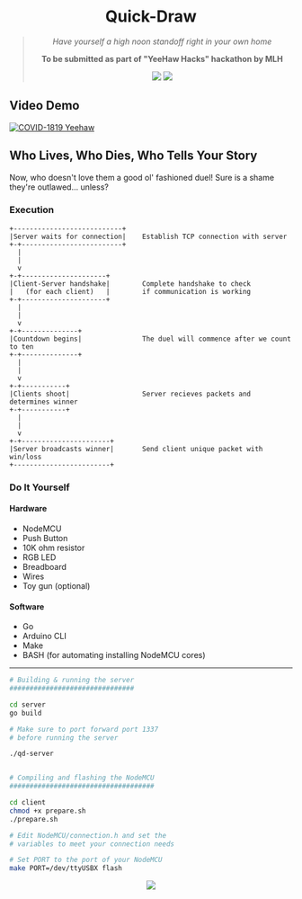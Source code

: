 <div align="center">
	<h1>Quick-Draw</h1>
	<blockquote>
		<p><i>Have yourself a high noon standoff right in your own home</i></p>
		<p><b>To be submitted as part of "YeeHaw Hacks" hackathon by MLH</b></p>
	<img src="https://img.shields.io/badge/Built%20w%2F-Arduino%20C%20%26%20Go-blue?style=for-the-badge">
	<img src="https://img.shields.io/badge/License-MIT-orange?style=for-the-badge">
	</blockquote>
</div>

## Video Demo
[![COVID-1819 Yeehaw](https://img.youtube.com/vi/rDi-mLLS_Jw&t/0.jpg)](https://www.youtube.com/watch?v=rDi-mLLS_Jw)

## Who Lives, Who Dies, Who Tells Your Story

Now, who doesn't love them a good ol' fashioned duel!
Sure is a shame they're outlawed... unless?

### Execution

```
+---------------------------+
|Server waits for connection|    Establish TCP connection with server
+-+-------------------------+
  |
  |
  v
+-+---------------------+
|Client-Server handshake|        Complete handshake to check
|   (for each client)   |        if communication is working
+-+---------------------+
  |
  |
  v
+-+--------------+
|Countdown begins|               The duel will commence after we count to ten
+-+--------------+
  |
  |
  v
+-+-----------+
|Clients shoot|                  Server recieves packets and determines winner
+-+-----------+
  |
  |
  v
+-+----------------------+
|Server broadcasts winner|       Send client unique packet with win/loss
+------------------------+
```

### Do It Yourself

#### Hardware

* NodeMCU
* Push Button
* 10K ohm resistor
* RGB LED
* Breadboard
* Wires
* Toy gun (optional)

#### Software

* Go
* Arduino CLI
* Make
* BASH (for automating installing NodeMCU cores)

---

```bash
# Building & running the server
###############################

cd server
go build

# Make sure to port forward port 1337
# before running the server

./qd-server


# Compiling and flashing the NodeMCU
####################################

cd client
chmod +x prepare.sh
./prepare.sh

# Edit NodeMCU/connection.h and set the
# variables to meet your connection needs

# Set PORT to the port of your NodeMCU
make PORT=/dev/ttyUSBX flash
```

<div align="center">
	<img src="https://i.imgur.com/oKokoPz.png">
</div>
